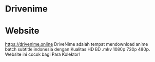 # Drivenime
# Website
https://drivenime.online
DriveNime adalah tempat mendownload anime batch subtitle indonesia dengan Kualitas HD BD .mkv 1080p 720p 480p. Website ini cocok bagi Para Kolektor!
